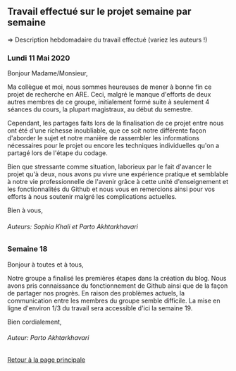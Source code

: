 ## Travail effectué sur le projet semaine par semaine

=> Description hebdomadaire du travail effectué (variez les auteurs !)

### Lundi 11 Mai 2020

Bonjour Madame/Monsieur,

Ma collègue et moi, nous sommes heureuses de mener à bonne fin ce projet de recherche en ARE. Ceci, malgré le manque d'efforts de deux autres membres de ce groupe, initialement formé suite à seulement 4 séances du cours, la plupart magistraux, au début du semestre.


Cependant, les partages faits lors de la finalisation de ce projet entre nous ont été d'une richesse inoubliable, que ce soit notre différente façon d'aborder le sujet et notre manière de rassembler les informations nécessaires pour le projet ou encore les techniques individuelles qu'on a partagé lors de l'étape du codage. 


Bien que stressante comme situation, laborieux par le fait d'avancer le projet qu'à deux, nous avons pu vivre une expérience pratique et semblable à notre vie professionnelle de l'avenir grâce à cette unité d'enseignement et les fonctionnalités du Github et nous vous en remercions ainsi pour vos efforts à nous soutenir malgré les complications actuelles.


Bien à vous,

###### Auteurs: Sophia Khali et Parto Akhtarkhavari




### Semaine 18

Bonjour à toutes et à tous,

Notre groupe a finalisé les premières étapes dans la création du blog.
Nous avons pris connaissance du fonctionnement de Github ainsi que de la façon de partager nos progrès.
En raison des problèmes actuels, la communication entre les membres du groupe semble difficile.
La mise en ligne d'environ 1/3 du travail sera accessible d'ici la semaine 19.

Bien cordialement,
###### Auteur: Parto Akhtarkhavari



<a href="index.html"> Retour à la page principale </a>
